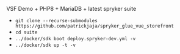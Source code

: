 VSF Demo + PHP8 + MariaDB + latest spryker suite

 - `git clone --recurse-submodules https://github.com/patrickjaja/spryker_glue_vue_storefront`
 - `cd suite`
 - `../docker/sdk boot deploy.spryker-dev.yml -v`
 - `../docker/sdk up -t -v`
